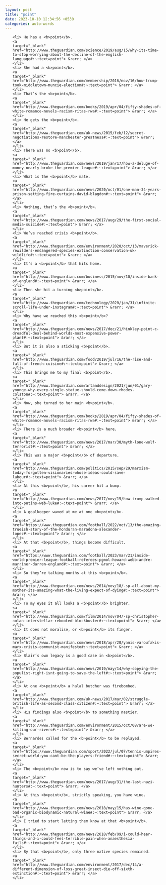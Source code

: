 ```yaml
---
layout: post
title: "point"
date: 2023-10-10 12:34:56 +0530
categories: auto-words
---
```

<ol>

    <li> He has a <b>point</b>.
    <a 
    target="_blank" 
    href="http://www.theguardian.com/science/2019/aug/15/why-its-time-to-stop-worrying-about-the-decline-of-the-english-language#:~:text=point"> &rarr; </a>
    </li>
    <li> She had a <b>point</b>.
    <a 
    target="_blank" 
    href="http://www.theguardian.com/membership/2016/nov/16/how-trump-took-middletown-muncie-election#:~:text=point"> &rarr; </a>
    </li>
    <li> That’s the <b>point</b>.
    <a 
    target="_blank" 
    href="http://www.theguardian.com/books/2019/apr/04/fifty-shades-of-white-romance-novels-racism-ritas-rwa#:~:text=point"> &rarr; </a>
    </li>
    <li> He gets the <b>point</b>.
    <a 
    target="_blank" 
    href="http://www.theguardian.com/uk-news/2015/feb/12/secret-negotiations-restore-manchester-greatness#:~:text=point"> &rarr; </a>
    </li>
    <li> There was no <b>point</b>.
    <a 
    target="_blank" 
    href="http://www.theguardian.com/news/2019/jan/17/how-a-deluge-of-money-nearly-broke-the-premier-league#:~:text=point"> &rarr; </a>
    </li>
    <li> What is the <b>point</b> mate.
    <a 
    target="_blank" 
    href="http://www.theguardian.com/news/2020/oct/01/one-man-34-years-prison-setting-fire-curtains-david-blagdon#:~:text=point"> &rarr; </a>
    </li>
    <li> Nothing, that’s the <b>point</b>.
    <a 
    target="_blank" 
    href="http://www.theguardian.com/news/2017/aug/29/the-first-social-media-suicide#:~:text=point"> &rarr; </a>
    </li>
    <li> We’ve reached crisis <b>point</b>.
    <a 
    target="_blank" 
    href="http://www.theguardian.com/environment/2020/oct/13/maverick-rewilders-endangered-species-extinction-conservation-uk-wildlife#:~:text=point"> &rarr; </a>
    </li>
    <li> It’s a <b>point</b> that hits home.
    <a 
    target="_blank" 
    href="http://www.theguardian.com/business/2015/nov/10/inside-bank-of-england#:~:text=point"> &rarr; </a>
    </li>
    <li> Then she hit a turning <b>point</b>.
    <a 
    target="_blank" 
    href="http://www.theguardian.com/technology/2020/jan/31/infinite-scroll-life-under-instagram#:~:text=point"> &rarr; </a>
    </li>
    <li> Why have we reached this <b>point</b>?
    <a 
    target="_blank" 
    href="http://www.theguardian.com/news/2017/dec/21/hinkley-point-c-dreadful-deal-behind-worlds-most-expensive-power-plant#:~:text=point"> &rarr; </a>
    </li>
    <li> But it is also a sticking <b>point</b>.
    <a 
    target="_blank" 
    href="http://www.theguardian.com/food/2019/jul/16/the-rise-and-fall-of-french-cuisine#:~:text=point"> &rarr; </a>
    </li>
    <li> This brings me to my final <b>point</b>.
    <a 
    target="_blank" 
    href="http://www.theguardian.com/artanddesign/2021/jun/01/gary-younge-why-every-single-statue-should-come-down-rhodes-colston#:~:text=point"> &rarr; </a>
    </li>
    <li> Now, she turned to her main <b>point</b>.
    <a 
    target="_blank" 
    href="http://www.theguardian.com/books/2019/apr/04/fifty-shades-of-white-romance-novels-racism-ritas-rwa#:~:text=point"> &rarr; </a>
    </li>
    <li> There is a much broader <b>point</b> here.
    <a 
    target="_blank" 
    href="http://www.theguardian.com/news/2017/mar/30/myth-lone-wolf-terrorist#:~:text=point"> &rarr; </a>
    </li>
    <li> This was a major <b>point</b> of departure.
    <a 
    target="_blank" 
    href="http://www.theguardian.com/politics/2015/sep/29/marxism-today-forgotten-visionaries-whose-ideas-could-save-labour#:~:text=point"> &rarr; </a>
    </li>
    <li> At this <b>point</b>, his career hit a bump.
    <a 
    target="_blank" 
    href="http://www.theguardian.com/news/2017/nov/15/how-trump-walked-into-putins-web-luke#:~:text=point"> &rarr; </a>
    </li>
    <li> A goalkeeper waved at me at one <b>point</b>.
    <a 
    target="_blank" 
    href="https://www.theguardian.com/football/2022/oct/13/the-amazing-trueish-story-of-the-honduran-maradona-alexander-lopez#:~:text=point"> &rarr; </a>
    </li>
    <li> At that <b>point</b>, things become difficult.
    <a 
    target="_blank" 
    href="https://www.theguardian.com/football/2023/mar/21/inside-world-premier-league-football-referees-pgmol-howard-webb-andre-marriner-darren-england#:~:text=point"> &rarr; </a>
    </li>
    <li> So they’re talking months at this <b>point</b>.
    <a 
    target="_blank" 
    href="http://www.theguardian.com/news/2014/nov/18/-sp-all-about-my-mother-its-amazing-what-the-living-expect-of-dying#:~:text=point"> &rarr; </a>
    </li>
    <li> To my eyes it all looks a <b>point</b> brighter.
    <a 
    target="_blank" 
    href="http://www.theguardian.com/film/2014/nov/04/-sp-christopher-nolan-interstellar-rebooted-blockbuster#:~:text=point"> &rarr; </a>
    </li>
    <li> It does not moralise, or <b>point</b> its finger.
    <a 
    target="_blank" 
    href="http://www.theguardian.com/news/2018/apr/20/yanis-varoufakis-marx-crisis-communist-manifesto#:~:text=point"> &rarr; </a>
    </li>
    <li> Blair’s own legacy is a good case in <b>point</b>.
    <a 
    target="_blank" 
    href="http://www.theguardian.com/news/2019/may/14/why-copying-the-populist-right-isnt-going-to-save-the-left#:~:text=point"> &rarr; </a>
    </li>
    <li> At one <b>point</b> a halal butcher was firebombed.
    <a 
    target="_blank" 
    href="http://www.theguardian.com/uk-news/2017/mar/02/struggle-british-life-as-second-class-citizen#:~:text=point"> &rarr; </a>
    </li>
    <li> His findings also <b>point</b> to something nastier.
    <a 
    target="_blank" 
    href="http://www.theguardian.com/environment/2015/oct/08/are-we-killing-our-rivers#:~:text=point"> &rarr; </a>
    </li>
    <li> Bernardes called for the <b>point</b> to be replayed.
    <a 
    target="_blank" 
    href="https://www.theguardian.com/sport/2022/jul/07/tennis-umpires-secret-world-you-cant-be-the-players-friend#:~:text=point"> &rarr; </a>
    </li>
    <li> The <b>point</b> now is to say we’ve left nothing out.
    <a 
    target="_blank" 
    href="http://www.theguardian.com/news/2017/aug/31/the-last-nazi-hunters#:~:text=point"> &rarr; </a>
    </li>
    <li> At this <b>point</b>, strictly speaking, you have wine.
    <a 
    target="_blank" 
    href="http://www.theguardian.com/news/2018/may/15/has-wine-gone-bad-organic-biodynamic-natural-wine#:~:text=point"> &rarr; </a>
    </li>
    <li> I tried to start letting them know at that <b>point</b>.
    <a 
    target="_blank" 
    href="http://www.theguardian.com/news/2018/feb/09/i-could-hear-things-and-i-could-feel-terrible-pain-when-anaesthesia-fails#:~:text=point"> &rarr; </a>
    </li>
    <li> By that <b>point</b>, only three native species remained.
    <a 
    target="_blank" 
    href="http://www.theguardian.com/environment/2017/dec/14/a-different-dimension-of-loss-great-insect-die-off-sixth-extinction#:~:text=point"> &rarr; </a>
    </li>